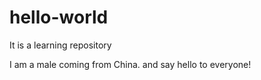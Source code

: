# hello-world
It is a learning repository


I am a male coming from China.
and say hello to everyone!
